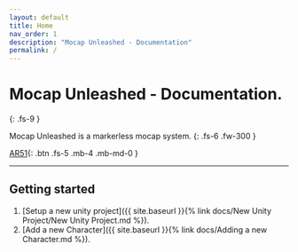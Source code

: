 ```yaml
---
layout: default
title: Home
nav_order: 1
description: "Mocap Unleashed - Documentation"
permalink: /
---
```


# Mocap Unleashed - Documentation.
{: .fs-9 }

Mocap Unleashed is a markerless mocap system.
{: .fs-6 .fw-300 }

[AR51](https://ar-51.com){: .btn .fs-5 .mb-4 .mb-md-0 }

---


## Getting started

1. [Setup a new unity project]({{ site.baseurl }}{% link docs/New Unity Project/New Unity Project.md %}).
2. [Add a new Character]({{ site.baseurl }}{% link docs/Adding a new Character.md %}).
